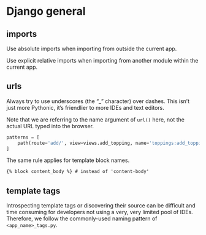 # Django general

## imports

Use absolute imports when importing from outside the current app.

Use explicit relative imports when importing from another module within the current app.

## urls

Always try to use underscores (the “_” character) over dashes. This isn’t just more Pythonic, it’s friendlier to more IDEs and text editors.

Note that we are referring to the name argument of `url()` here, not the actual URL typed into the browser.

```python
patterns = [
    path(route='add/', view=views.add_topping, name='toppings:add_topping'), # instead of 'toppings:add-topping'
]
```

The same rule applies for template block names.

```html
{% block content_body %} # instead of 'content-body'
```

## template tags

Introspecting template tags or discovering their source can be difficult and time consuming for developers not using a very, very limited pool of IDEs. Therefore, we follow the commonly-used naming pattern of `<app_name>_tags.py`.
